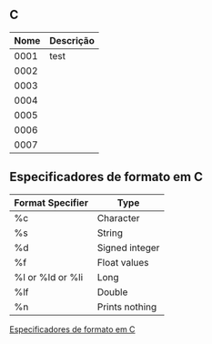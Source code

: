 ## C

| Nome | Descrição |
| ------ | ------ |
| 0001 | test |
| 0002 | |
| 0003 | |
| 0004 | |
| 0005 | |
| 0006 | |
| 0007 | |

## Especificadores de formato em C

| Format Specifier	 | Type |
| ------ | ------ |
| %c |	Character |
| %s | String |
| %d | Signed integer |
| %f | Float values  |
| %l or %ld or %li | Long |
| %lf | Double |
| %n | Prints nothing |

[Especificadores de formato em C](https://www.tutorialspoint.com/format-specifiers-in-c)
